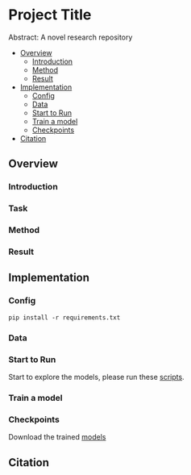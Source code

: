 # Project Title
Abstract: A novel research repository

- [Overview](#overview)
  - [Introduction](#introduction)
  - [Method](#method)
  - [Result](#result)
- [Implementation](#implementation)
  - [Config](#config)
  - [Data](#data)
  - [Start to Run](#start-to-run)
  - [Train a model](#train-a-model)
  - [Checkpoints](#checkpoints)
- [Citation](#citation)

## Overview
### Introduction
### Task
### Method
### Result

## Implementation
### Config
```
pip install -r requirements.txt
```
### Data
### Start to Run
Start to explore the models, please run these [scripts](https://github.com/csbobby/XXXX).
### Train a model
### Checkpoints
Download the trained [models]()

## Citation
